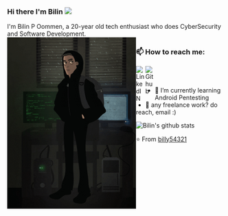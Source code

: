 ### Hi there I'm Bilin <img src="https://media.giphy.com/media/hvRJCLFzcasrR4ia7z/giphy.gif" width="25px">
I'm Bilin P Oommen, a 20-year old tech enthusiast who does CyberSecurity and Software Development.<br>
<img align="left" src="https://github.com/raison024/raison024/blob/main/mrrobot.gif" width="300" height="400" />
### 📫 How to reach me: 
<a href="https://www.linkedin.com/in/bilin-p-oommen-314a68152/">
  <img align="left" alt="LinkedIN" width="22px" src="https://raw.githubusercontent.com/peterthehan/peterthehan/master/assets/linkedin.svg" />
</a>
<a href="https://github.com/billy54321">
  <img align="left" alt="Github" width="22px" src="https://raw.githubusercontent.com/peterthehan/peterthehan/master/assets/github.svg" />
</a><br><br>

- 🌱 I’m currently learning Android Pentesting<br>
- 💼 any freelance work? do reach, email :)

![Bilin's github stats](https://github-readme-stats.vercel.app/api?username=billy54321&show_icons=true&theme=dark)

⭐️ From [billy54321](https://github.com/billy54321)
